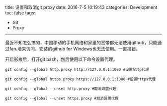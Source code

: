 title: 设置和取消git proxy
date: 2016-7-5 10:19:43
categories: Development
toc: false
tags:
- Git
- Proxy
---
最近不知怎么搞的，中国移动的手机网络和家里的宽带都无法使用github，只能通过fan.墙来访问，安装的github for Windows也无法使用。一直报错。
<!--more-->
开启影梭后，打开git bash，然后使用以下命令设置代理。
```
git config --global http.proxy http://127.0.0.1:1080 #设置http代理

git config --global https.proxy https://127.0.0.1:1080 #设置https代理

git config --global --unset http.proxy #取消设置代理

git config --global --unset https.proxy #取消设置代理